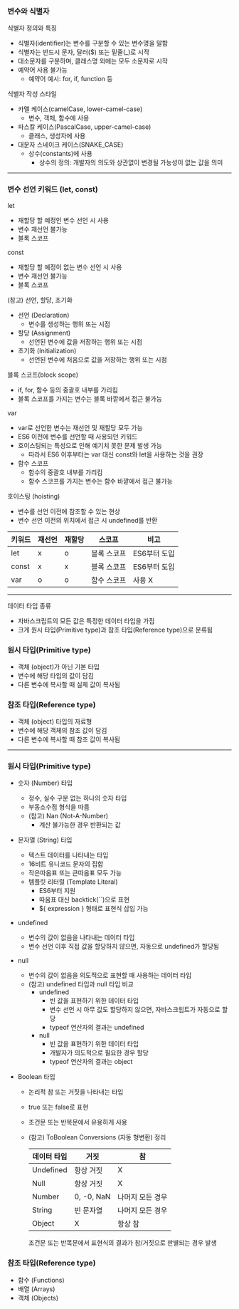 ### 변수와 식별자

식별자 정의와 특징

- 식별자(identifier)는 변수를 구분할 수 있는 변수명을 말함
- 식별자는 반드시 문자, 달러($) 또는 밑줄(_)로 시작
- 대소문자를 구분하며, 클래스명 외에는 모두 소문자로 시작
- 예약어 사용 불가능
  - 예약어 예시: for, if, function 등

식별자 작성 스타일

- 카멜 케이스(camelCase, lower-camel-case)
  - 변수, 객체, 함수에 사용
- 파스칼 케이스(PascalCase, upper-camel-case)
  - 클래스, 생성자에 사용
- 대문자 스네이크 케이스(SNAKE_CASE)
  - 상수(constants)에 사용
    - 상수의 정의: 개발자의 의도와 상관없이 변경될 가능성이 없는 값을 의미

----

### 변수 선언 키워드 (let, const)

let

- 재할당 할 예정인 변수 선언 시 사용
- 변수 재선언 불가능
- 블록 스코프

const

- 재할당 할 예정이 없는 변수 선언 시 사용
- 변수 재선언 불가능
- 블록 스코프

(참고) 선언, 할당, 초기화

- 선언 (Declaration)
  - 변수를 생성하는 행위 또는 시점
- 할당 (Assignment)
  - 선언된 변수에 값을 저장하는 행위 또는 시점
- 초기화 (Initialization)
  - 선언된 변수에 처음으로 값을 저장하는 행위 또는 시점

블록 스코프(block scope)

- if, for, 함수 등의 중괄호 내부를 가리킴
- 블록 스코프를 가지는 변수는 블록 바깥에서 접근 불가능

var

- var로 선언한 변수는 재선언 및 재할당 모두 가능
- ES6 이전에 변수를 선언할 때 사용되던 키워드
- 호이스팅되는 특성으로 인해 예기치 못한 문제 발생 가능
  - 따라서 ES6 이후부터는 var 대신 const와 let을 사용하는 것을 권장
- 함수 스코프
  - 함수의 중괄호 내부를 가리킴
  - 함수 스코프를 가지는 변수는 함수 바깥에서 접근 불가능

호이스팅 (hoisting)

- 변수를 선언 이전에 참조할 수 있는 현상
- 변수 선언 이전의 위치에서 접근 시 undefined를 반환

| 키워드 | 재선언 | 재할당 | 스코프      | 비고         |
| ------ | ------ | ------ | ----------- | ------------ |
| let    | x      | o      | 블록 스코프 | ES6부터 도입 |
| const  | x      | x      | 블록 스코프 | ES6부터 도입 |
| var    | o      | o      | 함수 스코프 | 사용 X       |

----

데이터 타입 종류

- 자바스크립트의 모든 값은 특정한 데이터 타입을 가짐
- 크게 원시 타입(Primitive type)과 참조 타입(Reference type)으로 분류됨

### 원시 타입(Primitive type)

- 객체 (object)가 아닌 기본 타입
- 변수에 해당 타입의 값이 담김
- 다른 변수에 복사할 때 실제 값이 복사됨

### 참조 타입(Reference type)

- 객체 (object) 타입의 자료형
- 변수에 해당 객체의 참조 값이 담김
- 다른 변수에 복사할 때 참조 값이 복사됨

----

### 원시 타입(Primitive type)

- 숫자 (Number) 타입

  - 정수, 실수 구분 없는 하나의 숫자 타입
  - 부동소수점 형식을 따름
  - (참고) Nan (Not-A-Number)
    - 계산 불가능한 경우 반환되는 값

- 문자열 (String) 타입

  - 텍스트 데이터를 나타내는 타입
  - 16비트 유니코드 문자의 집합
  - 작은따옴표 또는 큰따옴표 모두 가능
  - 템플릿 리터럴 (Template Literal)
    - ES6부터 지원
    - 따옴표 대신 backtick(``)으로 표현
    - ${ expression } 형태로 표현식 삽입 가능

- undefined

  - 변수의 값이 없음을 나타내는 데이터 타입
  - 변수 선언 이후 직접 값을 할당하지 않으면, 자동으로 undefined가 할당됨

- null

  - 변수의 값이 없음을 의도적으로 표현할 때 사용하는 데이터 타입
  - (참고) undefined 타입과 null 타입 비교
    - undefined
      - 빈 값을 표현하기 위한 데이터 타입
      - 변수 선언 시 아무 값도 할당하지 않으면, 자바스크립트가 자동으로 할당
      - typeof 연산자의 결과는 undefined
    - null
      - 빈 값을 표현하기 위한 데이터 타입
      - 개발자가 의도적으로 필요한 경우 할당
      - typeof 연산자의 결과는 object

- Boolean 타입

  - 논리적 참 또는 거짓을 나타내는 타입

  - true 또는 false로 표현

  - 조건문 또는 반복문에서 유용하게 사용

  - (참고) ToBoolean Conversions (자동 형변환) 정리

    | 데이터 타입 | 거짓       | 참               |
    | ----------- | ---------- | ---------------- |
    | Undefined   | 항상 거짓  | X                |
    | Null        | 항상 거짓  | X                |
    | Number      | 0, -0, NaN | 나머지 모든 경우 |
    | String      | 빈 문자열  | 나머지 모든 경우 |
    | Object      | X          | 항상 참          |

    조건문 또는 반목문에서 표현식의 결과가 참/거짓으로 판별되는 경우 발생

### 참조 타입(Reference type)

- 함수 (Functions)
- 배열 (Arrays)
- 객체 (Objects)
